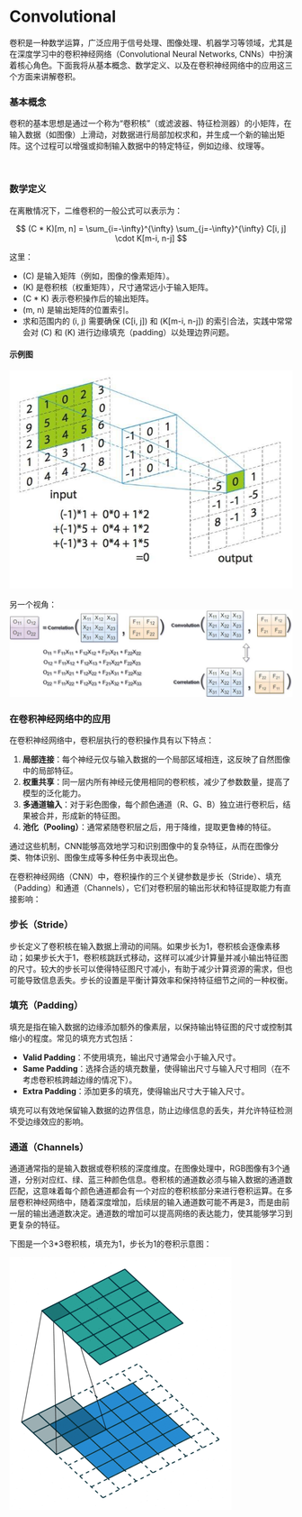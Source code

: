 # Convolutional
卷积是一种数学运算，广泛应用于信号处理、图像处理、机器学习等领域，尤其是在深度学习中的卷积神经网络（Convolutional Neural Networks, CNNs）中扮演着核心角色。下面我将从基本概念、数学定义、以及在卷积神经网络中的应用这三个方面来讲解卷积。

### 基本概念

卷积的基本思想是通过一个称为“卷积核”（或滤波器、特征检测器）的小矩阵，在输入数据（如图像）上滑动，对数据进行局部加权求和，并生成一个新的输出矩阵。这个过程可以增强或抑制输入数据中的特定特征，例如边缘、纹理等。

    

<br>

### 数学定义

在离散情况下，二维卷积的一般公式可以表示为：


$$
(C * K)[m, n] = \sum_{i=-\infty}^{\infty} \sum_{j=-\infty}^{\infty} C[i, j] \cdot K[m-i, n-j]
$$


这里：
- \(C\) 是输入矩阵（例如，图像的像素矩阵）。
- \(K\) 是卷积核（权重矩阵），尺寸通常远小于输入矩阵。
- \(C * K\) 表示卷积操作后的输出矩阵。
- \(m, n\) 是输出矩阵的位置索引。
- 求和范围内的 \(i, j\) 需要确保 \(C[i, j]\) 和 \(K[m-i, n-j]\) 的索引合法，实践中常常会对 \(C\) 和 \(K\) 进行边缘填充（padding）以处理边界问题。

#### 示例图

<img src="./images/convolution.jpg" />


另一个视角：
<img src="./images/convolution2.png" />


### 在卷积神经网络中的应用

在卷积神经网络中，卷积层执行的卷积操作具有以下特点：
1. **局部连接**：每个神经元仅与输入数据的一个局部区域相连，这反映了自然图像中的局部特征。
2. **权重共享**：同一层内所有神经元使用相同的卷积核，减少了参数数量，提高了模型的泛化能力。
3. **多通道输入**：对于彩色图像，每个颜色通道（R、G、B）独立进行卷积后，结果被合并，形成新的特征图。
4. **池化（Pooling）**：通常紧随卷积层之后，用于降维，提取更鲁棒的特征。

通过这些机制，CNN能够高效地学习和识别图像中的复杂特征，从而在图像分类、物体识别、图像生成等多种任务中表现出色。

在卷积神经网络（CNN）中，卷积操作的三个关键参数是步长（Stride）、填充（Padding）和通道（Channels），它们对卷积层的输出形状和特征提取能力有直接影响：

### 步长（Stride）

步长定义了卷积核在输入数据上滑动的间隔。如果步长为1，卷积核会逐像素移动；如果步长大于1，卷积核跳跃式移动，这样可以减少计算量并减小输出特征图的尺寸。较大的步长可以使得特征图尺寸减小，有助于减少计算资源的需求，但也可能导致信息丢失。步长的设置是平衡计算效率和保持特征细节之间的一种权衡。

### 填充（Padding）

填充是指在输入数据的边缘添加额外的像素层，以保持输出特征图的尺寸或控制其缩小的程度。常见的填充方式包括：

- **Valid Padding**：不使用填充，输出尺寸通常会小于输入尺寸。
- **Same Padding**：选择合适的填充数量，使得输出尺寸与输入尺寸相同（在不考虑卷积核跨越边缘的情况下）。
- **Extra Padding**：添加更多的填充，使得输出尺寸大于输入尺寸。

填充可以有效地保留输入数据的边界信息，防止边缘信息的丢失，并允许特征检测不受边缘效应的影响。

### 通道（Channels）

通道通常指的是输入数据或卷积核的深度维度。在图像处理中，RGB图像有3个通道，分别对应红、绿、蓝三种颜色信息。卷积核的通道数必须与输入数据的通道数匹配，这意味着每个颜色通道都会有一个对应的卷积核部分来进行卷积运算。在多层卷积神经网络中，随着深度增加，后续层的输入通道数可能不再是3，而是由前一层的输出通道数决定。通道数的增加可以提高网络的表达能力，使其能够学习到更复杂的特征。


下图是一个3*3卷积核，填充为1，步长为1的卷积示意图：

<img src="./images/convolution with padding.jpg" />